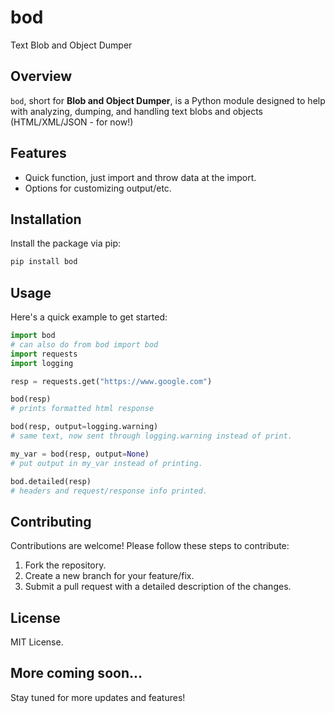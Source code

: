 # bod
Text Blob and Object Dumper

## Overview

`bod`, short for **Blob and Object Dumper**, is a Python module designed to help with analyzing, dumping, and handling
text blobs and objects (HTML/XML/JSON - for now!)

## Features

- Quick function, just import and throw data at the import.
- Options for customizing output/etc.

## Installation

Install the package via pip:

```bash
pip install bod
```

## Usage

Here's a quick example to get started:

```python
import bod
# can also do from bod import bod
import requests
import logging

resp = requests.get("https://www.google.com")

bod(resp)
# prints formatted html response

bod(resp, output=logging.warning)
# same text, now sent through logging.warning instead of print.

my_var = bod(resp, output=None)
# put output in my_var instead of printing.

bod.detailed(resp)
# headers and request/response info printed.
```

## Contributing

Contributions are welcome! Please follow these steps to contribute:

1. Fork the repository.
2. Create a new branch for your feature/fix.
3. Submit a pull request with a detailed description of the changes.

## License

MIT License.

## More coming soon...

Stay tuned for more updates and features!



